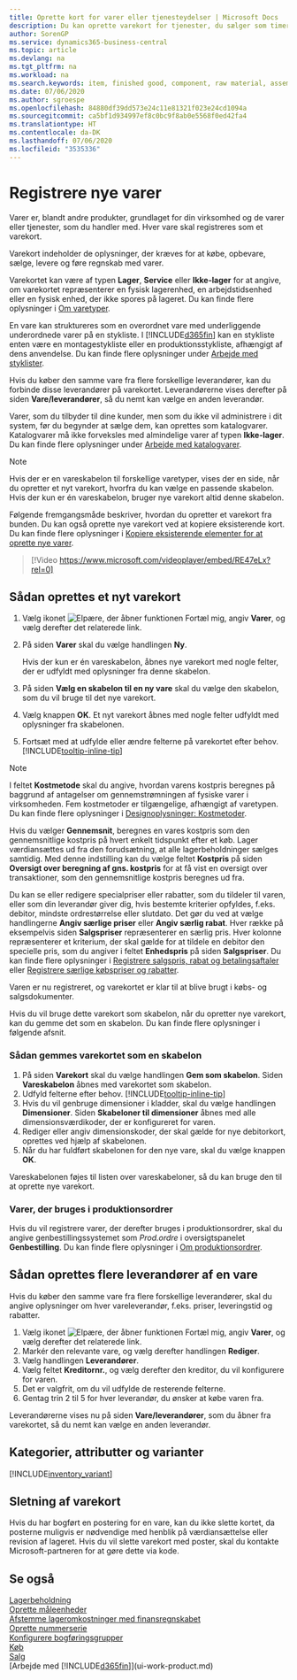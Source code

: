 ```yaml
---
title: Oprette kort for varer eller tjenesteydelser | Microsoft Docs
description: Du kan oprette varekort for tjenester, du sælger som timer, og fysiske produkter, f.eks. montageelementer, færdigvarer, komponenter eller råvarer, som sælges fra lageret.
author: SorenGP
ms.service: dynamics365-business-central
ms.topic: article
ms.devlang: na
ms.tgt_pltfrm: na
ms.workload: na
ms.search.keywords: item, finished good, component, raw material, assembly item
ms.date: 07/06/2020
ms.author: sgroespe
ms.openlocfilehash: 84880df39dd573e24c11e81321f023e24cd1094a
ms.sourcegitcommit: ca5bf1d934997ef8c0bc9f8ab0e5568f0ed42fa4
ms.translationtype: HT
ms.contentlocale: da-DK
ms.lasthandoff: 07/06/2020
ms.locfileid: "3535336"
---
```

# <a name="register-new-items"></a>Registrere nye varer

Varer er, blandt andre produkter, grundlaget for din virksomhed og de varer eller tjenester, som du handler med. Hver vare skal registreres som et varekort.

Varekort indeholder de oplysninger, der kræves for at købe, opbevare, sælge, levere og føre regnskab med varer.

Varekortet kan være af typen **Lager**, **Service** eller **Ikke-lager** for at angive, om varekortet repræsenterer en fysisk lagerenhed, en arbejdstidsenhed eller en fysisk enhed, der ikke spores på lageret. Du kan finde flere oplysninger i [Om varetyper](inventory-about-item-types.md).

En vare kan struktureres som en overordnet vare med underliggende underordnede varer på en stykliste. I [!INCLUDE[d365fin](includes/d365fin_md.md)] kan en stykliste enten være en montagestykliste eller en produktionsstykliste, afhængigt af dens anvendelse. Du kan finde flere oplysninger under [Arbejde med styklister](inventory-how-work-BOMs.md).

Hvis du køber den samme vare fra flere forskellige leverandører, kan du forbinde disse leverandører på varekortet. Leverandørerne vises derefter på siden **Vare/leverandører**, så du nemt kan vælge en anden leverandør.

Varer, som du tilbyder til dine kunder, men som du ikke vil administrere i dit system, før du begynder at sælge dem, kan oprettes som katalogvarer. Katalogvarer må ikke forveksles med almindelige varer af typen **Ikke-lager**. Du kan finde flere oplysninger under [Arbejde med katalogvarer](inventory-how-work-nonstock-items.md).  

> [!NOTE]  
> Hvis der er en vareskabelon til forskellige varetyper, vises der en side, når du opretter et nyt varekort, hvorfra du kan vælge en passende skabelon. Hvis der kun er én vareskabelon, bruger nye varekort altid denne skabelon.

Følgende fremgangsmåde beskriver, hvordan du opretter et varekort fra bunden. Du kan også oprette nye varekort ved at kopiere eksisterende kort. Du kan finde flere oplysninger i [Kopiere eksisterende elementer for at oprette nye varer](inventory-how-copy-items.md).  

> [!Video https://www.microsoft.com/videoplayer/embed/RE47eLx?rel=0]

## <a name="to-create-a-new-item-card"></a>Sådan oprettes et nyt varekort

1. Vælg ikonet ![Elpære, der åbner funktionen Fortæl mig](media/ui-search/search_small.png "Fortæl mig, hvad du vil foretage dig"), angiv **Varer**, og vælg derefter det relaterede link.  
2. På siden **Varer** skal du vælge handlingen **Ny**.

    Hvis der kun er én vareskabelon, åbnes nye varekort med nogle felter, der er udfyldt med oplysninger fra denne skabelon.
3. På siden **Vælg en skabelon til en ny vare** skal du vælge den skabelon, som du vil bruge til det nye varekort.
4. Vælg knappen **OK**. Et nyt varekort åbnes med nogle felter udfyldt med oplysninger fra skabelonen.
5. Fortsæt med at udfylde eller ændre felterne på varekortet efter behov. [!INCLUDE[tooltip-inline-tip](includes/tooltip-inline-tip_md.md)]

> [!NOTE]
> I feltet **Kostmetode** skal du angive, hvordan varens kostpris beregnes på baggrund af antagelser om gennemstrømningen af fysiske varer i virksomheden. Fem kostmetoder er tilgængelige, afhængigt af varetypen. Du kan finde flere oplysninger i [Designoplysninger: Kostmetoder](design-details-costing-methods.md).
>
> Hvis du vælger **Gennemsnit**, beregnes en vares kostpris som den gennemsnitlige kostpris på hvert enkelt tidspunkt efter et køb. Lager værdiansættes ud fra den forudsætning, at alle lagerbeholdninger sælges samtidig. Med denne indstilling kan du vælge feltet **Kostpris** på siden **Oversigt over beregning af gns. kostpris** for at få vist en oversigt over transaktioner, som den gennemsnitlige kostpris beregnes ud fra.

Du kan se eller redigere specialpriser eller rabatter, som du tildeler til varen, eller som din leverandør giver dig, hvis bestemte kriterier opfyldes, f.eks. debitor, mindste ordrestørrelse eller slutdato. Det gør du ved at vælge handlingerne **Angiv særlige priser** eller **Angiv særlig rabat**. Hver række på eksempelvis siden **Salgspriser** repræsenterer en særlig pris. Hver kolonne repræsenterer et kriterium, der skal gælde for at tildele en debitor den specielle pris, som du angiver i feltet **Enhedspris** på siden **Salgspriser**. Du kan finde flere oplysninger i [Registrere salgspris, rabat og betalingsaftaler](sales-how-record-sales-price-discount-payment-agreements.md) eller [Registrere særlige købspriser og rabatter](purchasing-how-record-purchase-price-discount-payment-agreements.md).

Varen er nu registreret, og varekortet er klar til at blive brugt i købs- og salgsdokumenter.

Hvis du vil bruge dette varekort som skabelon, når du opretter nye varekort, kan du gemme det som en skabelon. Du kan finde flere oplysninger i følgende afsnit.  

### <a name="to-save-the-item-card-as-a-template"></a>Sådan gemmes varekortet som en skabelon

1. På siden **Varekort** skal du vælge handlingen **Gem som skabelon**. Siden **Vareskabelon** åbnes med varekortet som skabelon.
2. Udfyld felterne efter behov. [!INCLUDE[tooltip-inline-tip](includes/tooltip-inline-tip_md.md)]
3. Hvis du vil genbruge dimensioner i kladder, skal du vælge handlingen **Dimensioner**. Siden **Skabeloner til dimensioner** åbnes med alle dimensionsværdikoder, der er konfigureret for varen.
4. Rediger eller angiv dimensionskoder, der skal gælde for nye debitorkort, oprettes ved hjælp af skabelonen.
5. Når du har fuldført skabelonen for den nye vare, skal du vælge knappen **OK**.

Vareskabelonen føjes til listen over vareskabeloner, så du kan bruge den til at oprette nye varekort.

### <a name="items-used-in-production-orders"></a>Varer, der bruges i produktionsordrer

Hvis du vil registrere varer, der derefter bruges i produktionsordrer, skal du angive genbestillingssystemet som *Prod.ordre* i oversigtspanelet **Genbestilling**. Du kan finde flere oplysninger i [Om produktionsordrer](production-about-production-orders.md).  

## <a name="to-set-up-multiple-vendors-for-an-item"></a>Sådan oprettes flere leverandører af en vare

Hvis du køber den samme vare fra flere forskellige leverandører, skal du angive oplysninger om hver vareleverandør, f.eks. priser, leveringstid og rabatter.  

1. Vælg ikonet ![Elpære, der åbner funktionen Fortæl mig](media/ui-search/search_small.png "Fortæl mig, hvad du vil foretage dig"), angiv **Varer**, og vælg derefter det relaterede link.  
2. Markér den relevante vare, og vælg derefter handlingen **Rediger**.  
3. Vælg handlingen **Leverandører**.  
4. Vælg feltet **Kreditornr.**, og vælg derefter den kreditor, du vil konfigurere for varen.  
5. Det er valgfrit, om du vil udfylde de resterende felterne.  
6. Gentag trin 2 til 5 for hver leverandør, du ønsker at købe varen fra.

Leverandørerne vises nu på siden **Vare/leverandører**, som du åbner fra varekortet, så du nemt kan vælge en anden leverandør.

## <a name="categories-attributes-and-variants"></a>Kategorier, attributter og varianter

[!INCLUDE[inventory_variant](includes/inventory_variant.md)]

## <a name="deleting-item-cards"></a>Sletning af varekort

Hvis du har bogført en postering for en vare, kan du ikke slette kortet, da posterne muligvis er nødvendige med henblik på værdiansættelse eller revision af lageret. Hvis du vil slette varekort med poster, skal du kontakte Microsoft-partneren for at gøre dette via kode.

## <a name="see-also"></a>Se også

[Lagerbeholdning](inventory-manage-inventory.md)  
[Oprette måleenheder](inventory-how-setup-units-of-measure.md)  
[Afstemme lageromkostninger med finansregnskabet](finance-how-to-post-inventory-costs-to-the-general-ledger.md)  
[Oprette nummerserie](ui-create-number-series.md)  
[Konfigurere bogføringsgrupper](finance-posting-groups.md)  
[Køb](purchasing-manage-purchasing.md)  
[Salg](sales-manage-sales.md)  
[Arbejde med [!INCLUDE[d365fin](includes/d365fin_md.md)]](ui-work-product.md)  

